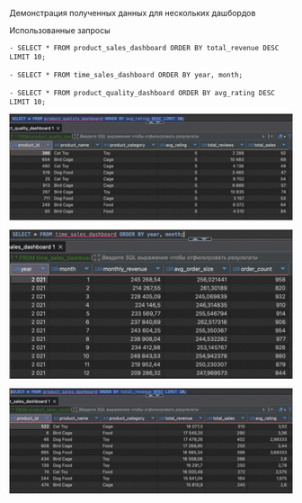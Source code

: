 Демонстрация полученных данных для нескольких дашбордов

Использованные запросы
```
- SELECT * FROM product_sales_dashboard ORDER BY total_revenue DESC LIMIT 10;

- SELECT * FROM time_sales_dashboard ORDER BY year, month;

- SELECT * FROM product_quality_dashboard ORDER BY avg_rating DESC LIMIT 10;
```


![1](1.png)


![2](2.png)


![3](3.png)
